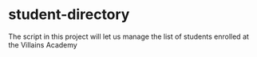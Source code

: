 # student-directory #

The script in this project will let us manage the list of students enrolled at the Villains Academy



